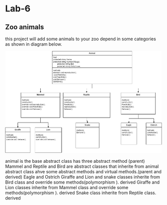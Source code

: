 # Lab-6
## Zoo animals
this project will add some animals to your zoo depend in some categories as shown in diagram below.



![diagram](ZooDiagram.drawio.png)

animal is the base abstract class has three abstract method (parent)
Mammel and Reptile and Bird are abstract classes that inherite from animal abstract class ahve some abstract methods and virtual methods.(parent and derived)
Eagle and Ostrich  Giraffe and Lion and snake classes inherite from Bird class and override some methods(polymorphism ). derived
Giraffe and Lion classes inherite from Mammel class and override some methods(polymorphism ). derived
Snake class inherite from Reptile class. derived
